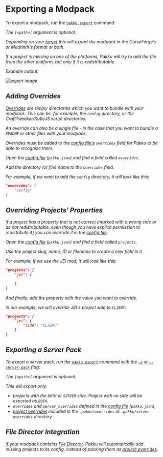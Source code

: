 # Exporting a Modpack

To export a modpack, run the [`pakku export`] command:

<var name="arg" value="[<path>]"/>
<include from="pakku-export.md" element-id="snippet-cmd"></include>

The `[<path>]` argument is optional.

Depending on your [target](Lock-File.md#properties)
this will export the modpack in the CurseForge's or Modrinth's format or both.

<note>
If a project is missing on one of the platforms,
Pakku will try to add the file from the other platform,
but only if it is redistributable.
</note>

Example output:

<img src="screenshot_export.png" alt="export image"/>

## Adding Overrides

[Overrides](Pakku-Terminology.md#override) are simply
directories which you want to bundle with your modpack.
This can be, for example, the `config` directory,
or the CraftTweaker/KubeJS script directories.

An override can also be a single file -
 in the case that you want to bundle a `README` or other files with your modpack.

Overrides must be added to the [config file's](Config-File.md)
`overrides` field for Pakku to be able to recognize them.

<procedure title="To add an override:">
<step>

Open the [config file](Config-File.md) (`pakku.json`)
and find a field called `overrides`.

</step>
<step>

Add the directory (or file) name to the `overrides` field.

For example, if we want to add the `config` directory,
it will look like this:
```JSON
"overrides": [
    "config"
]
```

</step>
</procedure>

## Overriding Projects' Properties

If a project has a property that is not correct
(marked with a wrong side or as not redistributable,
even though you have explicit permission to redistribute it)
you can override it in the [config file](Config-File.md).

<procedure title="To override a property:">
<step>

Open the [config file](Config-File.md) (`pakku.json`)
and find a field called `projects`.

</step>
<step>

Use the project slug, name, ID or filename to create
a new field in it.

For example, if we use the JEI mod,
it will look like this:
```JSON
"projects": {
    "jei": {
       
    }
}
```

</step>
<step>

And finally, add the property with the value you want to override.

In our example, we will override JEI's project side to `CLIENT`:
```JSON
"projects": {
    "jei": {
        "side": "CLIENT"
    }
}
```

</step>
</procedure>

## Exporting a Server Pack

To export a server pack, run the [`pakku export`] command
with the [`-s`] or [`--server-pack`] flag:

<var name="arg" value="[<path>] --server-pack"/>
<include from="pakku-export.md" element-id="snippet-cmd"></include>

The `[<path>]` argument is optional.

This will export only:

- projects with the `BOTH` or `SERVER` side. Project with no side will be exported as `BOTH`.
- `overrides` and `server_overrides` defined in the [config file](Config-File.md) (`pakku.json`),
- [project overrides](Pakku-Terminology.md#project-override) included in the 
`.pakku/overrides` or `.pakku/server-overrides` directory.

## File Director Integration

If your modpack contains [File Director](https://github.com/TerraFirmaCraft-The-Final-Frontier/FileDirector),
Pakku will automatically add missing projects to its config,
instead of packing them as [project overrides](Pakku-Terminology.md#project-override).

[`pakku export`]: pakku-export.md
[`-s`]: pakku-export.md#options
[`--server-pack`]: pakku-export.md#options